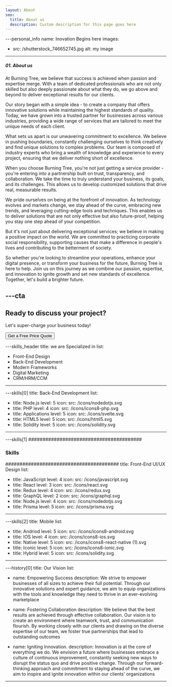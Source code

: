```yaml
---
layout: About
seo:
  title: About us
  description: Custom description for this page goes here
---
```




---personal_info
name: Inovation Begins here
images:
  - src: /shutterstock_746652745.jpg
    alt: my image
---
##### <span>01.</span> About us

At Burning Tree, we believe that success is achieved when passion and expertise merge. With a team of dedicated professionals who are not only skilled but also deeply passionate about what they do, we go above and beyond to deliver exceptional results for our clients.

Our story began with a simple idea - to create a company that offers innovative solutions while maintaining the highest standards of quality. Today, we have grown into a trusted partner for businesses across various industries, providing a wide range of services that are tailored to meet the unique needs of each client.

What sets us apart is our unwavering commitment to excellence. We believe in pushing boundaries, constantly challenging ourselves to think creatively and find unique solutions to complex problems. Our team is composed of industry experts who bring a wealth of knowledge and experience to every project, ensuring that we deliver nothing short of excellence.

When you choose Burning Tree, you're not just getting a service provider - you're entering into a partnership built on trust, transparency, and collaboration. We take the time to truly understand your business, its goals, and its challenges. This allows us to develop customized solutions that drive real, measurable results.

We pride ourselves on being at the forefront of innovation. As technology evolves and markets change, we stay ahead of the curve, embracing new trends, and leveraging cutting-edge tools and techniques. This enables us to deliver solutions that are not only effective but also future-proof, helping you stay one step ahead of your competition.

But it's not just about delivering exceptional services; we believe in making a positive impact on the world. We are committed to practicing corporate social responsibility, supporting causes that make a difference in people's lives and contributing to the betterment of society.

So whether you're looking to streamline your operations, enhance your digital presence, or transform your business for the future, Burning Tree is here to help. Join us on this journey as we combine our passion, expertise, and innovation to ignite growth and set new standards of excellence. Together, let's build a brighter future.


---cta
---
## Ready to discuss your project?

Let's super-charge your business today!

<Button href="/contact">
  Get a Free Price Quote
</Button>



---skills_header
title: we are Specialized in
list:
  - Front-End Design
  - Back-End Development
  - Modern Frameworks
  - Digital Marketing
  - CRM/HRM/CCM
---



---skills[0]
title: Back-End Development
list:
  - title: Node.js
    level: 5
    icon:
      src: /icons/nodedotjs.svg
  - title: PHP
    level: 4
    icon:
      src: /icons/icons8-php.svg
  - title: Applications
    level: 5
    icon:
      src: /icons/svelte.svg
  - title: HTML5
    level: 5
    icon:
      src: /icons/html5.svg
  - title: Solidity
    level: 5
    icon:
      src: /icons/solidity.svg
---



---skills[1]
########################################
### Skills
########################################
title: Front-End UI/UX Design
list:
  - title: JavaScript
    level: 4
    icon:
      src: /icons/javascript.svg
  - title: React
    level: 3
    icon:
      src: /icons/react.svg
  - title: Redux
    level: 4
    icon:
      src: /icons/redux.svg
  - title: GraphQL
    level: 2
    icon:
      src: /icons/graphql.svg
  - title: Node.js
    level: 4
    icon:
      src: /icons/nodedotjs.svg
  - title: Prisma
    level: 5
    icon:
      src: /icons/prisma.svg
---


---skills[2]
title: Mobile
list:
  - title: Andriod
    level: 5
    icon:
      src: /icons/icons8-android.svg
  - title: IOS
    level: 4
    icon:
      src: /icons/icons8-ios.svg
  - title: Native
    level: 5
    icon:
      src: /icons/icons8-react-native (1).svg
  - title: Iconic
    level: 5
    icon:
      src: /icons/icons8-ionic.svg
  - title: Hybrid
    level: 5
    icon:
      src: /icons/solidity.svg
---


---history[0]
title: Our Vision
list:
  - name: Empowering Success
    description:  We strive to empower businesses of all sizes to achieve their full potential. Through our innovative solutions and expert guidance, we aim to equip organizations with the tools and knowledge they need to thrive in an ever-evolving marketplace
   
  - name: Fostering Collaboration
    description: We believe that the best results are achieved through effective collaboration. Our vision is to create an environment where teamwork, trust, and communication flourish. By working closely with our clients and drawing on the diverse expertise of our team, we foster true partnerships that lead to outstanding outcomes
   

  - name: Igniting Innovation.
    description: Innovation is at the core of everything we do. We envision a future where businesses embrace a culture of continuous improvement, constantly seeking new ways to disrupt the status quo and drive positive change. Through our forward-thinking approach and commitment to staying ahead of the curve, we aim to inspire and ignite innovation within our clients' organizations
 
---